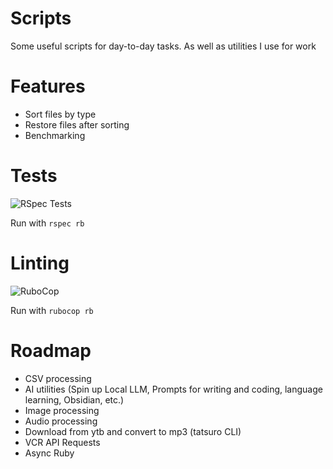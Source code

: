 # Scripts

Some useful scripts for day-to-day tasks. As well as utilities I use for work

# Features
- Sort files by type
- Restore files after sorting
- Benchmarking

# Tests
![RSpec Tests](https://github.com/nazoadiego/scripts/workflows/RSpec%20Tests/badge.svg)

Run with `rspec rb`

# Linting
![RuboCop](https://github.com/nazoadiego/scripts/workflows/RuboCop/badge.svg)

Run with `rubocop rb`

# Roadmap
- CSV processing
- AI utilities (Spin up Local LLM, Prompts for writing and coding, language learning, Obsidian, etc.)
- Image processing
- Audio processing
- Download from ytb and convert to mp3 (tatsuro CLI)
- VCR API Requests
- Async Ruby